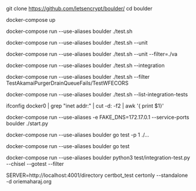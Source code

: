 git clone https://github.com/letsencrypt/boulder/ cd boulder

docker-compose up

docker-compose run --use-aliases boulder ./test.sh

docker-compose run --use-aliases boulder ./test.sh --unit

docker-compose run --use-aliases boulder ./test.sh --unit --filter=./va

docker-compose run --use-aliases boulder ./test.sh --integration

docker-compose run --use-aliases boulder ./test.sh --filter TestAkamaiPurgerDrainQueueFails/TestWFECORS

docker-compose run --use-aliases boulder ./test.sh --list-integration-tests

ifconfig docker0 | grep "inet addr:" | cut -d: -f2 | awk '{ print $1}'

docker-compose run --use-aliases -e FAKE_DNS=172.17.0.1 --service-ports boulder ./start.py

docker-compose run --use-aliases boulder go test -p 1 ./...

docker-compose run --use-aliases boulder go test

docker-compose run --use-aliases boulder python3 test/integration-test.py --chisel --gotest --filter

SERVER=http://localhost:4001/directory certbot_test certonly --standalone -d oriemaharaj.org
